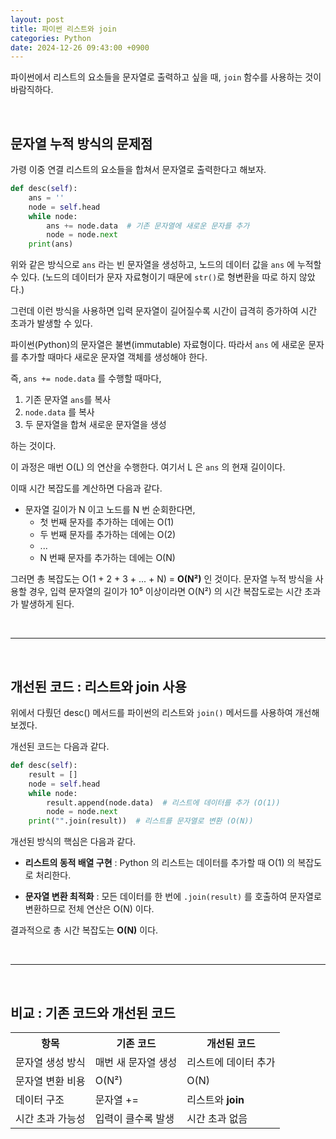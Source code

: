 ```yaml
---
layout: post
title: 파이썬 리스트와 join
categories: Python
date: 2024-12-26 09:43:00 +0900
---
```

파이썬에서 리스트의 요소들을 문자열로 출력하고 싶을 때, ```join``` 함수를 사용하는 것이 바람직하다.

<br>

## 문자열 누적 방식의 문제점

가령 이중 연결 리스트의 요소들을 합쳐서 문자열로 출력한다고 해보자.

```python
def desc(self):
    ans = ''
    node = self.head
    while node:
        ans += node.data  # 기존 문자열에 새로운 문자를 추가
        node = node.next
    print(ans)
```

위와 같은 방식으로 ```ans``` 라는 빈 문자열을 생성하고, 노드의 데이터 값을 ```ans``` 에 누적할 수 있다. (노드의 데이터가 문자 자료형이기 때문에 ```str()```로 형변환을 따로 하지 않았다.)

그런데 이런 방식을 사용하면 입력 문자열이 길어질수록 시간이 급격히 증가하여 시간 초과가 발생할 수 있다.

파이썬(Python)의 문자열은 불변(immutable) 자료형이다. 따라서 ```ans``` 에 새로운 문자를 추가할 때마다 새로운 문자열 객체를 생성해야 한다.

즉, ```ans += node.data``` 를 수행할 때마다,

1. 기존 문자열 ```ans```를 복사
2. ```node.data``` 를 복사
3. 두 문자열을 합쳐 새로운 문자열을 생성

하는 것이다.

이 과정은 매번 O(L) 의 연산을 수행한다. 여기서 L 은 ```ans``` 의 현재 길이이다.

이때 시간 복잡도를 계산하면 다음과 같다.

* 문자열 길이가 N 이고 노드를 N 번 순회한다면,
    * 첫 번째 문자를 추가하는 데에는 O(1)
    * 두 번째 문자를 추가하는 데에는 O(2)
    * ...
    * N 번째 문자를 추가하는 데에는 O(N)

그러면 총 복잡도는 O(1 + 2 + 3 + ... + N) = <b>O(N²)</b> 인 것이다. 문자열 누적 방식을 사용할 경우, 입력 문자열의 길이가 10⁵ 이상이라면 O(N²) 의 시간 복잡도로는 시간 초과가 발생하게 된다.

<br>

<hr>

<br>

## 개선된 코드 : 리스트와 join 사용

위에서 다뤘던 desc() 메서드를 파이썬의 리스트와 ```join()``` 메서드를 사용하여 개선해 보겠다.

개선된 코드는 다음과 같다.

```python
def desc(self):
    result = []
    node = self.head
    while node:
        result.append(node.data)  # 리스트에 데이터를 추가 (O(1))
        node = node.next
    print("".join(result))  # 리스트를 문자열로 변환 (O(N))
```

개선된 방식의 핵심은 다음과 같다.

* <b>리스트의 동적 배열 구현</b> : Python 의 리스트는 데이터를 추가할 때 O(1) 의 복잡도로 처리한다.

* <b>문자열 변환 최적화</b> : 모든 데이터를 한 번에 ```.join(result)``` 를 호출하여 문자열로 변환하므로 전체 연산은 O(N) 이다.

결과적으로 총 시간 복잡도는 <b>O(N)</b> 이다.

<br>
<hr>
<br>

## 비교 : 기존 코드와 개선된 코드

<table>
    <tr>
        <th>항목</th>
        <th>기존 코드</th>
        <th>개선된 코드</th>
    </tr>
    <tr>
        <td>문자열 생성 방식</td>
        <td>매번 새 문자열 생성</td>
        <td>리스트에 데이터 추가</td>
    </tr>
    <tr>
        <td>문자열 변환 비용</td>
        <td>O(N²)</td>
        <td>O(N)</td>
    </tr>
    <tr>
        <td>데이터 구조</td>
        <td>문자열 +=</td>
        <td>리스트와 <b>join</b></td>
    </tr>
    <tr>
        <td>시간 초과 가능성</td>
        <td>입력이 클수록 발생</td>
        <td>시간 초과 없음</td>
    </tr>
</table>
